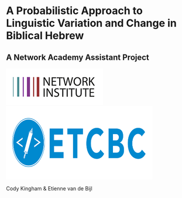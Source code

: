 # A Probabilistic Approach to Linguistic Variation and Change in Biblical Hebrew
## A Network Academy Assistant Project
![Network Institute](images/network_institute.png)
<img src="images/etcbc_logo.png" height=200 width=400>

Cody Kingham & Etienne van de Bijl

